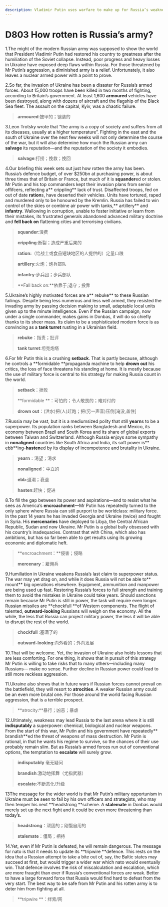 ```yaml
---
description: Vladimir Putin uses warfare to make up for Russia’s weaknesses. That is why he is so dangerous 
---
```


# D803 How rotten is Russia’s army?
1.The might of the modern Russian army was supposed to show the world that President Vladimir Putin had restored his country to greatness after the humiliation of the Soviet collapse. Instead, poor progress and heavy losses in Ukraine have exposed deep flaws within Russia. For those threatened by Mr Putin’s aggression, a diminished army is a relief. Unfortunately, it also leaves a nuclear­ armed power with a point to prove.

2.So far, the invasion of Ukraine has been a disaster for Russia’s armed forces. About 15,000 troops have been killed in two months of fighting, according to Britain’s government. At least 1,600 **armoured** vehicles have been destroyed, along with dozens of aircraft and the flagship of the Black Sea fleet. The assault on the capital, Kyiv, was a chaotic failure.

> **armoured**:披甲的；铠装的
 > 

3.Leon Trotsky wrote that “the army is a copy of society and suffers from all its diseases, usually at a higher temperature”. Fighting in the east and the south of Ukraine over the next few weeks will not only determine the course of the war, but it will also determine how much the Russian army can **salvage** its reputation—and the reputation of the society it embodies.

> **salvage**:打捞；挽救；挽回
 > 

4.Our briefing this week sets out just how rotten the army has been. Russia’s defence budget, of over $250bn at purchasing power, is about three times that of Britain or France, but much of it is **squander**ed or stolen. Mr Putin and his top commanders kept their invasion plans from senior offifcers, reflecting a** crippling** lack of trust. Disaffected troops, fed on out­ of­ date **ration**s, have deserted their vehicles. Units have tortured, raped and murdered only to be honoured by the Kremlin. Russia has failed to win control of the skies or combine air power with tanks,** artillery** and **infantry**. Wallowing in corruption, unable to foster initiative or learn from their mistakes, its frustrated generals abandoned advanced military doctrine and **fell back on** flattening cities and terrorising civilians.

> **squander**:浪费
 > 
> **crippling**:断裂；造成严重后果的
 > 
> **ration:**（给战士或食品短缺地区的人提供的）定量口粮
 > 
> **artillery**:火炮；炮兵部队
 > 
> **infantry**:步兵团；步兵部队
 > 
> **Fall back on:**依靠于;退守；投靠
 > 

5.Ukraine’s highly motivated forces are a** rebuke** to these Russian failings. Despite being less numerous and less well armed, they resisted the invading army by passing decision ­making to small, adaptable local units given up ­to­ the ­minute intelligence. Even if the Russian campaign, now under a single commander, makes gains in Donbas, it will do so chiefly thanks to its sheer mass. Its claim to be a sophisticated modern force is as convincing as a **tank turret** rusting in a Ukrainian field.

> **rebuke**：指责；批评
 > 
> **tank turret**:坦克炮塔
 > 

6.For Mr Putin this is a crushing **setback**. That is partly because, although he controls a **formidable **propaganda machine to help **drown out** his critics, the loss of face threatens his standing at home. It is mostly because the use of military force is central to his strategy for making Russia count in the world.

> **setback**：挫败
 > 
> **formidable **：可怕的；令人敬畏的；难对付的
 > 
> **drown out**：(洪水)把(人)赶跑；把(另一声音)压倒[淹没,盖住]
 > 

7.Russia may be vast, but it is a medium­sized polity that still **yearn**s to be a superpower. Its population ranks between Bangladesh and Mexico, its economy between Brazil and South Korea and its share of global exports between Taiwan and Switzerland. Although Russia enjoys some sympathy in **non­aligned** countries like South Africa and India, its soft power is** ebb**ing-**hasten**ed by its display of incompetence and brutality in Ukraine.

> **yearn**：渴望；渴求
 > 
> **non­aligned**：中立的
 > 
> **ebb**:退潮；衰退
 > 
> **hasten**:赶快；促进
 > 

8.To fill the gap between its power and aspirations—and to resist what he sees as America’s **encroachment**—Mr Putin has repeatedly turned to the only sphere where Russia can still purport to be world­class: military force. In the past 14 years he has invaded Georgia and Ukraine (twice) and fought in Syria. His **mercenaries** have deployed to Libya, the Central African Republic, Sudan and now Ukraine. Mr Putin is a global bully obsessed with his country’s inadequacies. Contrast that with China, which also has ambitions, but has so far been able to get results using its growing economic and diplomatic heft.

> **encroachment：**侵害；侵略
 > 
> **mercenary**：雇佣兵
 > 

9.Humiliation in Ukraine weakens Russia’s last claim to superpower status. The war may yet drag on, and while it does Russia will not be able to** mount** big operations elsewhere. Equipment, ammunition and manpower are being used up fast. Restoring Russia’s forces to full strength and training them to avoid the mistakes in Ukraine could take years. Should sanctions remain because Mr Putin is still in power, the task will require even longer. Russian missiles are **chock­full **of Western components. The flight of talented, **outward-­looking** Russians will weigh on the economy. All the while, the less that Russia can project military power, the less it will be able to disrupt the rest of the world.

> **chock­full** :塞满了的
 > 
> **outward-­looking**:向外看的；外向发展
 > 

10.That will be welcome. Yet, the invasion of Ukraine also holds lessons that are less comforting. For one thing, it shows that in pursuit of this strategy Mr Putin is willing to take risks that to many others—including many Russians— make no sense. Further decline in Russian power could lead to still more reckless aggression.

11.Ukraine also shows that in future wars if Russian forces cannot prevail on the battlefield, they will resort to **atrocities**. A weaker Russian army could be an even more brutal one. For those around the world facing Russian aggression, that is a terrible prospect.

> **atrocity:**暴行；凶恶；暴虐
 > 

12.Ultimately, weakness may lead Russia to the last arena where it is still **indisputably** a superpower: chemical, biological and nuclear weapons. From the start of this war, Mr Putin and his government have repeatedly** brandish**ed the threat of weapons of mass destruction. Mr Putin is rational, in that he wants his regime to survive, so the chances of their use probably remain slim. But as Russia’s armed forces run out of conventional options, the temptation to **escalate** will surely grow.

> **indisputably** 毫无疑问
 > 
> **brandish**:激动地挥舞（尤指武器）
 > 
> **escalate**:不断恶化/升级
 > 

13The message for the wider world is that Mr Putin’s military opportunism in Ukraine must be seen to fail by his own officers and strategists, who may then temper his next **headstrong **scheme. A **stalemate** in Donbas would merely set up the next fight and it could be even more threatening than today’s.

> **headstrong**：顽固的；刚愎自用的
 > 
> **stalemate**：僵局；相持
 > 

14.Yet, even if Mr Putin is defeated, he will remain dangerous. The message for nato is that it needs to update its **tripwire **defence. This rests on the idea that a Russian attempt to take a bite out of, say, the Baltic states may succeed at first, but would trigger a wider war which nato would eventually win. That defence involves the risk of miscalculation and escalation, which are more fraught than ever if Russia’s conventional forces are weak. Better to have a large forward force that Russia would find hard to defeat from the very start. The best way to be safe from Mr Putin and his rotten army is to deter him from fighting at all.

> **tripwire **：绊索/网
 > 

